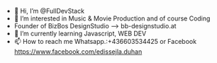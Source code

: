 - 👋 Hi, I’m @FullDevStack
- 👀 I’m interested in Music & Movie Production and of course Coding
- Founder of BizBos DesignStudio --> bb-designstudio.at
- 🌱 I’m currently learning Javascript, WEB DEV
- 📫 How to reach me Whatsapp.:+436603534425 or Facebook https://www.facebook.com/edissejla.duhan

<!---
Edihan-1990/Edihan-1990 is a ✨ special ✨ repository because its `README.md` (this file) appears on your GitHub profile.
You can click the Preview link to take a look at your changes.
--->

